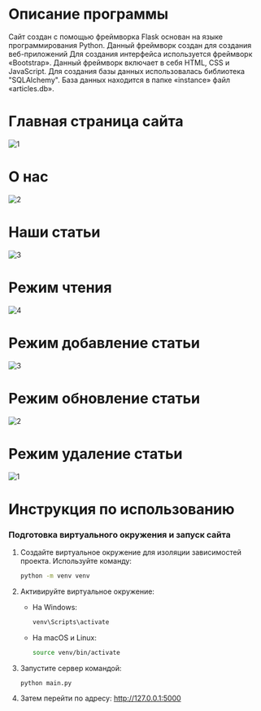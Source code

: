 # Описание программы
Сайт создан с помощью фреймворка Flask основан на языке программирования Python. Данный фреймворк создан для создания веб-приложений  Для создания интерфейса используется фреймворк «Bootstrap». Данный фреймворк включает в себя HTML, CSS и JavaScript. Для создания базы данных использовалась библиотека "SQLAlchemy". База данных находится в папке «instance» файл «articles.db».
# Главная страница сайта
![1](https://github.com/Fetkulingr/blog/assets/103204349/13b5149e-c4fc-41ee-976b-43032f3221fe)
# О нас
![2](https://github.com/Fetkulingr/blog/assets/103204349/bf2403ad-60e0-4296-83a1-cb8cab6f814d)
# Наши статьи
![3](https://github.com/Fetkulingr/blog/assets/103204349/547c7e60-1f6c-48f9-9fca-61c3280c08d2)
# Режим чтения
![4](https://github.com/Fetkulingr/blog/assets/103204349/1be47777-696c-44dc-b85f-70e7e326ad52)
# Режим добавление статьи
![3](https://github.com/Fetkulingr/blog/assets/103204349/5bcc1f4a-ac79-4a62-b93e-165c2e20c72f)
# Режим обновление статьи
![2](https://github.com/Fetkulingr/blog/assets/103204349/5914ba0f-c557-4dd1-b4fc-b60592c38258)
# Режим удаление статьи
![1](https://github.com/Fetkulingr/blog/assets/103204349/0ad85b79-936a-4a0b-9bf9-fc188b963752)
# Инструкция по использованию
### Подготовка виртуального окружения и запуск сайта

1. Создайте виртуальное окружение для изоляции зависимостей проекта. 
   Используйте команду:
   ```bash
   python -m venv venv
   ```

2. Активируйте виртуальное окружение:
   - На Windows:
     ```bash
     venv\Scripts\activate
     ```
   - На macOS и Linux:
     ```bash
     source venv/bin/activate
     ```
3. Запустите сервер командой:
   ```bash
   python main.py
   ```
4.  Затем перейти по адресу: http://127.0.0.1:5000
